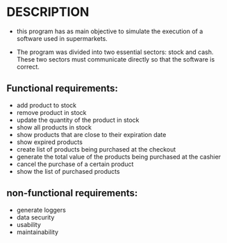 # DESCRIPTION

- this program has as main objective to simulate the execution of a software used in supermarkets.

- The program was divided into two essential sectors: stock and cash. These two sectors must communicate directly so that the software is correct.

##  Functional requirements:
- add product to stock
- remove product in stock
- update the quantity of the product in stock
- show all products in stock
- show products that are close to their expiration date
- show expired products
- create list of products being purchased at the checkout
- generate the total value of the products being purchased at the cashier
- cancel the purchase of a certain product
- show the list of purchased products

## non-functional requirements:
- generate loggers
- data security
- usability
- maintainability
